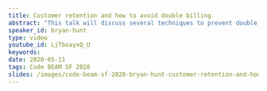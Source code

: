 ```yaml
---
title: Customer retention and how to avoid double billing
abstract: "This talk will discuss several techniques to prevent double billing during the booking/checkout process. Bryan will start with simple relational datatabase techniques and work up to distributed CP, and AP implementations. He will also show how modeling a customer activity as an Elixir processes state provides an excellent means to ensure reliable order processing."
speaker_id: bryan-hunt
type: video
youtube_id: LjTboayxQ_U
keywords: 
date: 2020-05-11
tags: Code BEAM SF 2020
slides: /images/code-beam-sf-2020-bryan-hunt-customer-retention-and-how-to-avoid-double-billing.pdf
---
```


